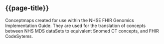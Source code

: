 ## {{page-title}}

Conceptmaps created for use within the NHSE FHIR Genomics Implementation Guide. They are used for the translation of concepts between NHS MDS dataSets to equivalent Snomed CT concepts, and FHIR CodeSytems.